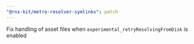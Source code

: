 ```yaml
---
"@rnx-kit/metro-resolver-symlinks": patch
---
```


Fix handling of asset files when `experimental_retryResolvingFromDisk` is enabled

